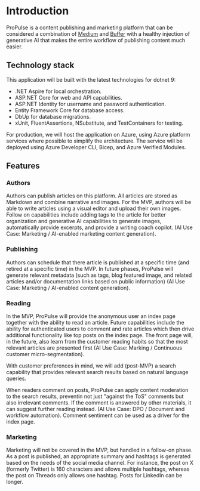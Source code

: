 # Introduction

ProPulse is a content publishing and marketing platform that can be considered a combination of [Medium](https://medium.com) and [Buffer](https://buffer.com) with a healthy injection of generative AI that makes the entire workflow of publishing content much easier. 

## Technology stack

This application will be built with the latest technologies for dotnet 9:

* .NET Aspire for local orchestration.
* ASP.NET Core for web and API capabilities.
* ASP.NET Identity for username and password authentication.
* Entity Framework Core for database access.
* DbUp for database migrations.
* xUnit, FluentAssertions, NSubstitute, and TestContainers for testing.

For production, we will host the application on Azure, using Azure platform services where possible to simplify the architecture.  The service will be deployed using Azure Developer CLI, Bicep, and Azure Verified Modules.

## Features

### Authors

Authors can publish articles on this platform. All articles are stored as Markdown and combine narrative and images. For the MVP, authors will be able to write articles using a visual editor and upload their own images. Follow on capabilities include adding tags to the article for better organization and generative AI capabilities to generate images, automatically provide excerpts, and provide a writing coach copilot.  (AI Use Case: Marketing / AI-enabled marketing content generation).

### Publishing

Authors can schedule that there article is published at a specific time (and retired at a specific time) in the MVP.  In future phases, ProPulse will generate relevant metadata (such as tags, blog featured image, and related articles and/or documentation links based on public information)  (AI Use Case: Marketing / AI-enabled content generation).

### Reading

In the MVP, ProPulse will provide the anonymous user an index page together with the ability to read an article.  Future capabilities include the ability for authenticated users to comment and rate articles which then drive additional functionality like top posts on the index page.  The front page will, in the future, also learn from the customer reading habits so that the most relevant articles are presented first (AI Use Case: Marking / Continuous customer micro-segmentation).

With customer preferences in mind, we will add (post-MVP) a search capability that provides relevant search results based on natural language queries.

When readers comment on posts, ProPulse can apply content moderation to the search results, preventin not just "against the ToS" comments but also irrelevant comments.  If the comment is answered by other materials, it can suggest further reading instead. (AI Use Case: DPO / Document and workflow automation).  Comment sentiment can be used as a driver for the index page.

### Marketing

Marketing will not be covered in the MVP, but handled in a follow-on phase.  As a post is published, an appropriate summary and hashtags is generated based on the needs of the social media channel.  For instance, the post on X (formerly Twitter) is 160 characters and allows multiple hashtags, whereas the post on Threads only allows one hashtag.  Posts for LinkedIn can be longer.






